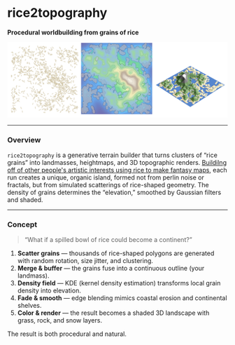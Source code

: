 # rice2topography  
**Procedural worldbuilding from grains of rice**

![Example terrain render](png/plots.png)

---

### Overview  
`rice2topography` is a generative terrain builder that turns clusters of “rice grains” into landmasses, heightmaps, and 3D topographic renders. [Buildilng off of other people's artistic interests using rice to make fantasy maps](https://thecozyartteacher.com/how-to-make-a-rice-fantasy-map/), each run creates a unique, organic island, formed not from perlin noise or fractals, but from simulated scatterings of rice-shaped geometry. The density of grains determines the “elevation,” smoothed by Gaussian filters and shaded.

---

### Concept  
> “What if a spilled bowl of rice could become a continent?”

1. **Scatter grains** — thousands of rice-shaped polygons are generated with random rotation, size jitter, and clustering.  
2. **Merge & buffer** — the grains fuse into a continuous outline (your landmass).  
3. **Density field** — KDE (kernel density estimation) transforms local grain density into elevation.  
4. **Fade & smooth** — edge blending mimics coastal erosion and continental shelves.  
5. **Color & render** — the result becomes a shaded 3D landscape with grass, rock, and snow layers.  

The result is both procedural and natural.
